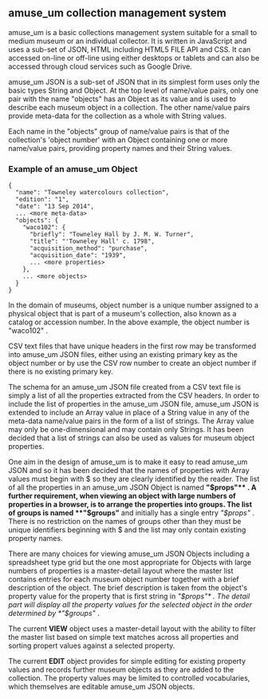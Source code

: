 ## amuse_um collection management system
amuse_um is a basic collections management system suitable for a small to medium museum or an individual collector. It is written in JavaScript and uses a sub-set of JSON, HTML including HTML5 FILE API and CSS. It can accessed on-line or off-line using either desktops or tablets and can also be accessed through cloud services such as Google Drive. 

amuse_um JSON is a sub-set of JSON that in its simplest form uses only the basic types String and Object. At the top level of name/value pairs, only one pair with the name "objects" has an Object as its value and is used to describe each museum object in a collection. The other name/value pairs provide meta-data for the collection as a whole with String values. 

Each name in the "objects" group of name/value pairs is that of the collection's 'object number' with an Object containing one or more name/value pairs, providing property names and their String values.

### Example of an amuse_um Object
```
{
  "name": "Towneley watercolours collection",
  "edition": "1",
  "date": "13 Sep 2014",
  ... <more meta-data>
  "objects": {
    "waco102": {
      "briefly": "Towneley Hall by J. M. W. Turner",
      "title": "'Towneley Hall' c. 1798",
      "acquisition_method": "purchase",
      "acquisition_date": "1939",
      ... <more properties>
    },
    ... <more objects>
  }
}
```

In the domain of museums, object number is a unique number assigned to a physical object that is part of a museum's collection, also known as a catalog or accession number. In the above example, the object number is "waco102" .

CSV text files that have unique headers in the first row may be transformed into amuse_um JSON files, either using an existing primary key as the object number or by use the CSV row number to create an object number if there is no existing primary key.

The schema for an amuse_um JSON file created from a CSV text file is simply a list of all the properties extracted from the CSV headers. In order to include the list of properties in the amuse_um JSON file, amuse_um JSON is extended to include an Array value in place of a String value in any of the meta-data name/value pairs in the form of a list of strings. The Array value may only be one-dimensional and may contain only Strings. It has been decided that a list of strings can also be used as values for museum object properties. 

One aim in the design of amuse_um is to make it easy to read amuse_um JSON and so it has been decided that the names of properties with Array values must begin with $ so they are clearly identified by the reader. The list of all the properties in an amuse_um JSON Object is named **"$props"** .  A further requirement, when viewing an object with large numbers of properties in a browser, is to arrange the properties into groups. The list of groups is named **"$groups"** and initially has a single entry *"$props"* . There is no restriction on the names of groups other than they must be unique identifiers beginning with $ and the list may only contain existing property names. 

There are many choices for viewing amuse_um JSON Objects including a spreadsheet type grid but the one most appropriate for Objects with large numbers of properties is a master-detail layout where the master list contains entries for each museum object number together with a brief description of the object. The brief description is taken from the object's property value for the property that is first string in *"$props"* . The detail part will display all the property values for the selected object in the order determined by *"$groups"* .

The current **VIEW** object uses a master-detail layout with the ability to filter the master list based on simple text matches across all properties and sorting propert values against a selected property.

The current **EDIT** object provides for simple editing for existing property values and records further museum objects as they are added to the collection. The property values may be limited to controlled vocabularies, which themselves are editable amuse_um JSON objects.










